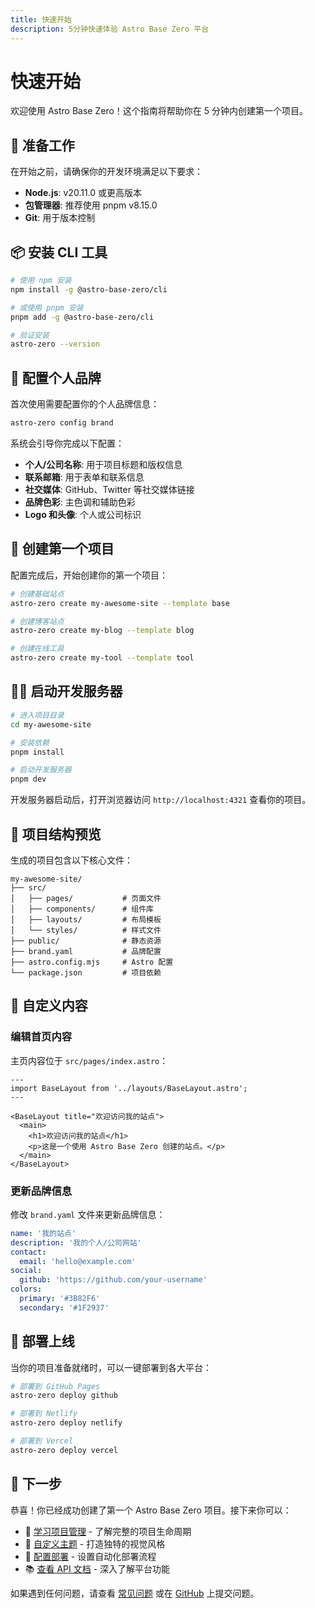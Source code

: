 ```yaml
---
title: 快速开始
description: 5分钟快速体验 Astro Base Zero 平台
---
```


# 快速开始

欢迎使用 Astro Base Zero！这个指南将帮助你在 5 分钟内创建第一个项目。

## 🎯 准备工作

在开始之前，请确保你的开发环境满足以下要求：

- **Node.js**: v20.11.0 或更高版本
- **包管理器**: 推荐使用 pnpm v8.15.0
- **Git**: 用于版本控制

## 📦 安装 CLI 工具

```bash
# 使用 npm 安装
npm install -g @astro-base-zero/cli

# 或使用 pnpm 安装
pnpm add -g @astro-base-zero/cli

# 验证安装
astro-zero --version
```

## 🎨 配置个人品牌

首次使用需要配置你的个人品牌信息：

```bash
astro-zero config brand
```

系统会引导你完成以下配置：

- **个人/公司名称**: 用于项目标题和版权信息
- **联系邮箱**: 用于表单和联系信息
- **社交媒体**: GitHub、Twitter 等社交媒体链接
- **品牌色彩**: 主色调和辅助色彩
- **Logo 和头像**: 个人或公司标识

## 🚀 创建第一个项目

配置完成后，开始创建你的第一个项目：

```bash
# 创建基础站点
astro-zero create my-awesome-site --template base

# 创建博客站点
astro-zero create my-blog --template blog

# 创建在线工具
astro-zero create my-tool --template tool
```

## 🏃‍♂️ 启动开发服务器

```bash
# 进入项目目录
cd my-awesome-site

# 安装依赖
pnpm install

# 启动开发服务器
pnpm dev
```

开发服务器启动后，打开浏览器访问 `http://localhost:4321` 查看你的项目。

## 🎉 项目结构预览

生成的项目包含以下核心文件：

```
my-awesome-site/
├── src/
│   ├── pages/           # 页面文件
│   ├── components/      # 组件库
│   ├── layouts/         # 布局模板
│   └── styles/          # 样式文件
├── public/              # 静态资源
├── brand.yaml           # 品牌配置
├── astro.config.mjs     # Astro 配置
└── package.json         # 项目依赖
```

## 📝 自定义内容

### 编辑首页内容

主页内容位于 `src/pages/index.astro`：

```astro
---
import BaseLayout from '../layouts/BaseLayout.astro';
---

<BaseLayout title="欢迎访问我的站点">
  <main>
    <h1>欢迎访问我的站点</h1>
    <p>这是一个使用 Astro Base Zero 创建的站点。</p>
  </main>
</BaseLayout>
```

### 更新品牌信息

修改 `brand.yaml` 文件来更新品牌信息：

```yaml
name: '我的站点'
description: '我的个人/公司网站'
contact:
  email: 'hello@example.com'
social:
  github: 'https://github.com/your-username'
colors:
  primary: '#3B82F6'
  secondary: '#1F2937'
```

## 🚀 部署上线

当你的项目准备就绪时，可以一键部署到各大平台：

```bash
# 部署到 GitHub Pages
astro-zero deploy github

# 部署到 Netlify
astro-zero deploy netlify

# 部署到 Vercel
astro-zero deploy vercel
```

## 🎯 下一步

恭喜！你已经成功创建了第一个 Astro Base Zero 项目。接下来你可以：

- 📖 [学习项目管理](/guides/project-management/) - 了解完整的项目生命周期
- 🎨 [自定义主题](/guides/theming/) - 打造独特的视觉风格
- 🔧 [配置部署](/guides/deployment/) - 设置自动化部署流程
- 📚 [查看 API 文档](/reference/api/) - 深入了解平台功能

如果遇到任何问题，请查看 [常见问题](/getting-started/troubleshooting/) 或在
[GitHub](https://github.com/astro-base-zero/astro-base-zero/issues) 上提交问题。
